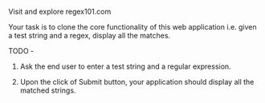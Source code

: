 Visit and explore regex101.com

Your task is to clone the core functionality of this web application i.e. given a test string and a regex, display all the matches.



TODO -

1. Ask the end user to enter a test string and a regular expression.

2. Upon the click of Submit button, your application should display all the matched strings.

